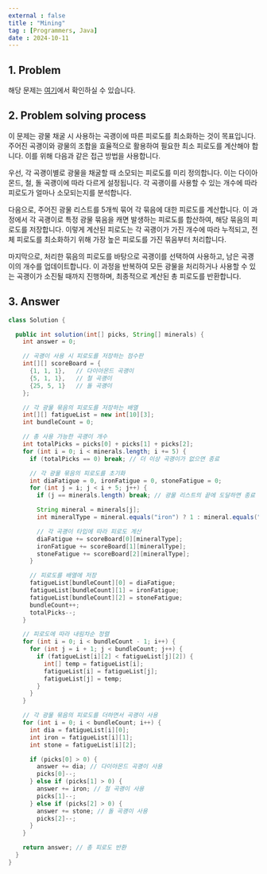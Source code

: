 ```yaml
---
external : false
title : "Mining"
tag : [Programmers, Java]
date : 2024-10-11
---
```


## 1. Problem

해당 문제는 [여기](https://school.programmers.co.kr/learn/courses/30/lessons/172927)에서 확인하실 수 있습니다.

## 2. Problem solving process

이 문제는 광물 채굴 시 사용하는 곡괭이에 따른 피로도를 최소화하는 것이 목표입니다. 주어진 곡괭이와 광물의 조합을 효율적으로 활용하여 필요한 최소 피로도를 계산해야 합니다. 이를 위해 다음과 같은 접근 방법을 사용합니다.

우선, 각 곡괭이별로 광물을 채굴할 때 소모되는 피로도를 미리 정의합니다. 이는 다이아몬드, 철, 돌 곡괭이에 따라 다르게 설정됩니다. 각 곡괭이를 사용할 수 있는 개수에 따라 피로도가 얼마나 소모되는지를 분석합니다.

다음으로, 주어진 광물 리스트를 5개씩 묶어 각 묶음에 대한 피로도를 계산합니다. 이 과정에서 각 곡괭이로 특정 광물 묶음을 캐면 발생하는 피로도를 합산하여, 해당 묶음의 피로도를 저장합니다. 이렇게 계산된 피로도는 각 곡괭이가 가진 개수에 따라 누적되고, 전체 피로도를 최소화하기 위해 가장 높은 피로도를 가진 묶음부터 처리합니다.

마지막으로, 처리한 묶음의 피로도를 바탕으로 곡괭이를 선택하여 사용하고, 남은 곡괭이의 개수를 업데이트합니다. 이 과정을 반복하여 모든 광물을 처리하거나 사용할 수 있는 곡괭이가 소진될 때까지 진행하며, 최종적으로 계산된 총 피로도를 반환합니다.

## 3. Answer

```java
class Solution {

  public int solution(int[] picks, String[] minerals) {
    int answer = 0;

    // 곡괭이 사용 시 피로도를 저장하는 점수판
    int[][] scoreBoard = {
      {1, 1, 1},   // 다이아몬드 곡괭이
      {5, 1, 1},   // 철 곡괭이
      {25, 5, 1}   // 돌 곡괭이
    };

    // 각 광물 묶음의 피로도를 저장하는 배열
    int[][] fatigueList = new int[10][3];
    int bundleCount = 0;

    // 총 사용 가능한 곡괭이 개수
    int totalPicks = picks[0] + picks[1] + picks[2];
    for (int i = 0; i < minerals.length; i += 5) {
      if (totalPicks == 0) break; // 더 이상 곡괭이가 없으면 종료

      // 각 광물 묶음의 피로도를 초기화
      int diaFatigue = 0, ironFatigue = 0, stoneFatigue = 0;
      for (int j = i; j < i + 5; j++) {
        if (j == minerals.length) break; // 광물 리스트의 끝에 도달하면 종료

        String mineral = minerals[j];
        int mineralType = mineral.equals("iron") ? 1 : mineral.equals("stone") ? 2 : 0;

        // 각 곡괭이 타입에 따라 피로도 계산
        diaFatigue += scoreBoard[0][mineralType];
        ironFatigue += scoreBoard[1][mineralType];
        stoneFatigue += scoreBoard[2][mineralType];
      }

      // 피로도를 배열에 저장
      fatigueList[bundleCount][0] = diaFatigue;
      fatigueList[bundleCount][1] = ironFatigue;
      fatigueList[bundleCount][2] = stoneFatigue;
      bundleCount++;
      totalPicks--;
    }

    // 피로도에 따라 내림차순 정렬
    for (int i = 0; i < bundleCount - 1; i++) {
      for (int j = i + 1; j < bundleCount; j++) {
        if (fatigueList[i][2] < fatigueList[j][2]) {
          int[] temp = fatigueList[i];
          fatigueList[i] = fatigueList[j];
          fatigueList[j] = temp;
        }
      }
    }

    // 각 광물 묶음의 피로도를 더하면서 곡괭이 사용
    for (int i = 0; i < bundleCount; i++) {
      int dia = fatigueList[i][0];
      int iron = fatigueList[i][1];
      int stone = fatigueList[i][2];

      if (picks[0] > 0) {
        answer += dia; // 다이아몬드 곡괭이 사용
        picks[0]--;
      } else if (picks[1] > 0) {
        answer += iron; // 철 곡괭이 사용
        picks[1]--;
      } else if (picks[2] > 0) {
        answer += stone; // 돌 곡괭이 사용
        picks[2]--;
      }
    }

    return answer; // 총 피로도 반환
  }
}
```
